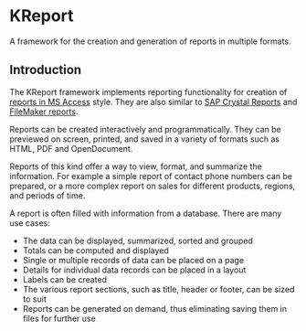 # KReport

A framework for the creation and generation of reports in multiple formats.

## Introduction

The KReport framework implements reporting functionality for creation
of [reports in MS Access](https://support.office.com/article/e0869f59-7536-4d19-8e05-7158dcd3681c)
style. They are also similar to [SAP Crystal Reports](http://www.sap.com/solution/sme/software/analytics/crystal-reports/index.html)
and [FileMaker reports](http://help.filemaker.com/app/answers/detail/a_id/13754).

Reports can be created interactively and programmatically. They can be previewed on screen,
printed, and saved in a variety of formats such as HTML, PDF and OpenDocument.

Reports of this kind offer a way to view, format, and summarize the information.
For example a simple report of contact phone numbers can be prepared, or a more complex
report on sales for different products, regions, and periods of time.

A report is often filled with information from a database. There are many use cases:

* The data can be displayed, summarized, sorted and grouped
* Totals can be computed and displayed
* Single or multiple records of data can be placed on a page
* Details for individual data records can be placed in a layout
* Labels can be created
* The various report sections, such as title, header or footer, can be sized to suit
* Reports can be generated on demand, thus eliminating saving them in files for further use
